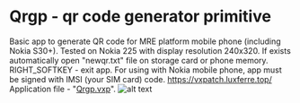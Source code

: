 # Qrgp - qr code generator primitive
Basic app to generate QR code for MRE platform mobile phone (including Nokia S30+). Tested on Nokia 225 with display resolution 240x320. If exists automatically open "newqr.txt" file on storage card or phone memory. RIGHT_SOFTKEY - exit app.
For using with Nokia mobile phone, app must be signed with IMSI (your SIM card) code.
https://vxpatch.luxferre.top/
Application file - "[Qrgp.vxp](https://github.com/RDZDX/qrgp/blob/main/Qrgp.vxp?raw=true)".
![alt text](https://rdzdx.github.io/qrgp/picture.jpg)
